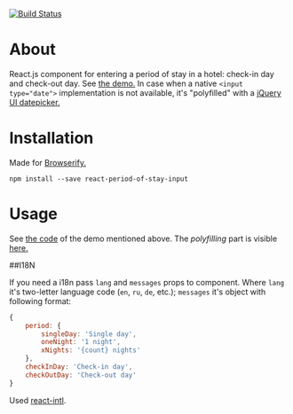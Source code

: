 [![Build Status](https://travis-ci.org/ikr/react-period-of-stay-input.svg?branch=master)](https://travis-ci.org/ikr/react-period-of-stay-input)

# About

React.js component for entering a period of stay in a hotel: check-in day and check-out day. See
[the demo.](http://ikr.su/h/react-period-of-stay-input/demo.html) In case when a native
`<input type="date">` implementation is not available, it's "polyfilled" with a
[jQuery UI datepicker.](http://jqueryui.com/datepicker/)

# Installation

Made for [Browserify.](http://browserify.org/)

    npm install --save react-period-of-stay-input

# Usage

See [the code](https://github.com/ikr/react-period-of-stay-input/blob/master/demo.js) of the demo
mentioned above. The _polyfilling_ part is visible
[here.](https://github.com/ikr/react-period-of-stay-input/blob/master/www/demo.html)

##I18N

If you need a i18n pass `lang` and `messages` props to component.
Where `lang` it's two-letter language code (`en`, `ru`, `de`, etc.); `messages` it's object with following format:

```js
{
    period: {
        singleDay: 'Single day',
        oneNight: '1 night',
        xNights: '{count} nights'
    },
    checkInDay: 'Check-in day',
    checkOutDay: 'Check-out day'
}
```

Used [react-intl](https://github.com/yahoo/react-intl).
